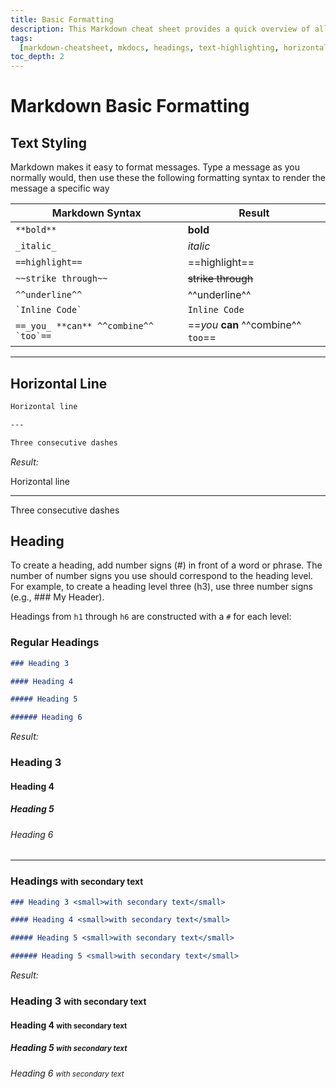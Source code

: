 ```yaml
---
title: Basic Formatting
description: This Markdown cheat sheet provides a quick overview of all the Markdown syntax elements for Markddown Text Highlighting, Horizontal Line.
tags:
  [markdown-cheatsheet, mkdocs, headings, text-highlighting, horizontal-line]
toc_depth: 2
---
```


# Markdown Basic Formatting

## Text Styling

Markdown makes it easy to format messages. Type a message as you normally would, then use these the following formatting syntax to render the message a specific way

| **Markdown Syntax**                       | **Result**                          |
| ----------------------------------------- | ----------------------------------- |
| `**bold**`                                | **bold**                            |
| `_italic_`                                | _italic_                            |
| `==highlight==`                           | ==highlight==                       |
| `~~strike through~~`                      | ~~strike through~~                  |
| `^^underline^^`                           | ^^underline^^                       |
| `` `Inline Code` ``                       | `Inline Code`                       |
| `` ==_you_ **can** ^^combine^^ `too`== `` | ==_you_ **can** ^^combine^^ `too`== |

---

## Horizontal Line

```markdown title='Horizontal Line Example'
Horizontal line

---

Three consecutive dashes
```

_Result:_

Horizontal line

---

Three consecutive dashes

## Heading

To create a heading, add number signs (#) in front of a word or phrase. The number of number signs you use should correspond to the heading level. For example, to create a heading level three (h3), use three number signs (e.g., ### My Header).

Headings from `h1` through `h6` are constructed with a `#` for each level:

### Regular Headings

```markdown title="Regular Headings (h1-h6)"
### Heading 3

#### Heading 4

##### Heading 5

###### Heading 6
```

_Result:_

### Heading 3

#### Heading 4

##### Heading 5

###### Heading 6

---

### Headings <small>with secondary text</small>

```markdown title="Headings with secondary text (h1-h6)"
### Heading 3 <small>with secondary text</small>

#### Heading 4 <small>with secondary text</small>

##### Heading 5 <small>with secondary text</small>

###### Heading 5 <small>with secondary text</small>
```

_Result:_

### Heading 3 <small>with secondary text</small>

#### Heading 4 <small>with secondary text</small>

##### Heading 5 <small>with secondary text</small>

###### Heading 6 <small>with secondary text</small>

<!-- appendices -->

<!-- end appendices -->
